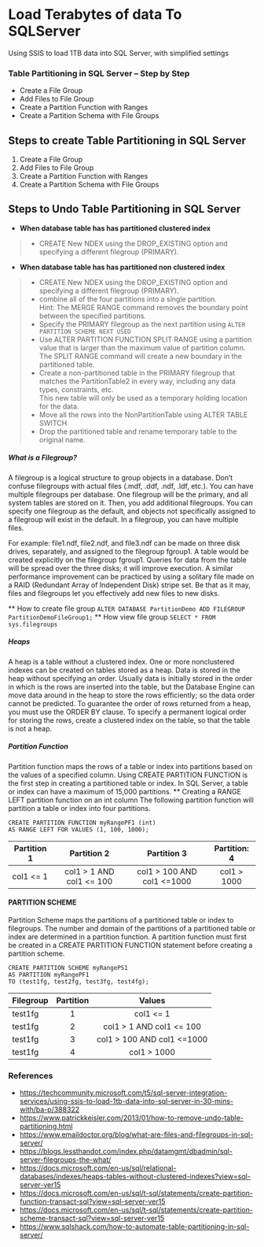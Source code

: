 # Load Terabytes of data To SQLServer
Using SSIS to load 1TB data into SQL Server, with simplified settings

### Table Partitioning in SQL Server – Step by Step
* Create a File Group
* Add Files to File Group
* Create a Partition Function with Ranges
* Create a Partition Schema with File Groups

## **Steps to create Table Partitioning in SQL Server**
1. Create a File Group
1. Add Files to File Group
1. Create a Partition Function with Ranges
1. Create a Partition Schema with File Groups

## **Steps to Undo Table Partitioning in SQL Server**
*  **When database table has has partitioned clustered index**
> * CREATE New NDEX using the DROP_EXISTING option and specifying a different filegroup (PRIMARY). 

*  **When database table has has partitioned non clustered index**
> * CREATE New NDEX using the DROP_EXISTING option and specifying a different filegroup (PRIMARY). 
> * combine all of the four partitions into a single partition.  
Hint: The MERGE RANGE command removes the boundary point between the specified partitions.
> * Specify the PRIMARY filegroup as the next partition using `ALTER PARTITION SCHEME NEXT USED`
> * Use ALTER PARTITION FUNCTION SPLIT RANGE using a partition value that is larger than the maximum value of partition column.  
		The SPLIT RANGE command will create a new boundary in the partitioned table.
> * Create a non-partitioned table in the PRIMARY filegroup that matches the PartitionTable2 in every way, including any data types, constraints, etc.  
		  This new table will only be used as a temporary holding location for the data.
> * Move all the rows into the NonPartitionTable using ALTER TABLE SWITCH
> * Drop the partitioned table and rename  temporary table to the original name.

##### **What is a Filegroup?**
A filegroup is a logical structure to group objects in a database. Don’t confuse filegroups with actual files (.mdf, .ddf, .ndf, .ldf, etc.). You can have multiple filegroups per database. One filegroup will be the primary, and all system tables are stored on it. Then, you add additional filegroups. You can specify one filegroup as the default, and objects not specifically assigned to a filegroup will exist in the default. In a filegroup, you can have multiple files.

For example: file1.ndf, file2.ndf, and file3.ndf can be made on three disk drives, separately, and assigned to the filegroup fgroup1. A table would be created explicitly on the filegroup fgroup1. Queries for data from the table will be spread over the three disks; it will improve execution. A similar performance improvement can be practiced by using a solitary file made on a RAID (Redundant Array of Independent Disk) stripe set. Be that as it may, files and filegroups let you effectively add new files to new disks.

** How to create file group
   ```ALTER DATABASE PartitionDemo ADD FILEGROUP PartitionDemoFileGroup1;```
** How view file group
   ```SELECT * FROM sys.filegroups```

##### **Heaps**
A heap is a table without a clustered index. One or more nonclustered indexes can be created on tables stored as a heap. Data is stored in the heap without specifying an order. Usually data is initially stored in the order in which is the rows are inserted into the table, but the Database Engine can move data around in the heap to store the rows efficiently; so the data order cannot be predicted. To guarantee the order of rows returned from a heap, you must use the ORDER BY clause. To specify a permanent logical order for storing the rows, create a clustered index on the table, so that the table is not a heap.

#####  **Partition Function**
Partition function maps the rows of a table or index into partitions based on the values of a specified column. Using CREATE PARTITION FUNCTION is the first step in creating a partitioned table or index. In SQL Server, a table or index can have a maximum of 15,000 partitions.
** Creating a RANGE LEFT partition function on an int column
The following partition function will partition a table or index into four partitions.
```
CREATE PARTITION FUNCTION myRangePF1 (int)  
AS RANGE LEFT FOR VALUES (1, 100, 1000);
```
| Partition 1    | Partition 2     | Partition 3      | Partition: 4     |
| -------------- |:--------------: | :---------------: | :------------------: |
| col1 <= 1      |  col1 > 1 AND col1 <= 100 |col1 > 100 AND col1 <=1000	 | col1 > 1000 |

#### **PARTITION SCHEME** 
Partition Scheme maps the partitions of a partitioned table or index to filegroups. The number and domain of the partitions of a partitioned table or index are determined in a partition function. A partition function must first be created in a CREATE PARTITION FUNCTION statement before creating a partition scheme.

```
CREATE PARTITION SCHEME myRangePS1  
AS PARTITION myRangePF1  
TO (test1fg, test2fg, test3fg, test4fg);  
```

| Filegroup    | Partition     | Values      |
| -------------|:--------------: | :-------: |
| test1fg      |  1            | col1 <= 1	|
| test1fg      |  2            | col1 > 1 AND col1 <= 100	|
| test1fg      |  3           | col1 > 100 AND col1 <=1000	|
| test1fg      |  4            | col1 > 1000	|

  
### References
* https://techcommunity.microsoft.com/t5/sql-server-integration-services/using-ssis-to-load-1tb-data-into-sql-server-in-30-mins-with/ba-p/388322
* https://www.patrickkeisler.com/2013/01/how-to-remove-undo-table-partitioning.html
* https://www.emaildoctor.org/blog/what-are-files-and-filegroups-in-sql-server/
* https://blogs.lessthandot.com/index.php/datamgmt/dbadmin/sql-server-filegroups-the-what/
* https://docs.microsoft.com/en-us/sql/relational-databases/indexes/heaps-tables-without-clustered-indexes?view=sql-server-ver15
* https://docs.microsoft.com/en-us/sql/t-sql/statements/create-partition-function-transact-sql?view=sql-server-ver15
* https://docs.microsoft.com/en-us/sql/t-sql/statements/create-partition-scheme-transact-sql?view=sql-server-ver15
* https://www.sqlshack.com/how-to-automate-table-partitioning-in-sql-server/
